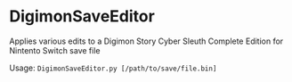 # DigimonSaveEditor
Applies various edits to a Digimon Story Cyber Sleuth Complete Edition for Nintento Switch save file

Usage:
`DigimonSaveEditor.py [/path/to/save/file.bin]`
